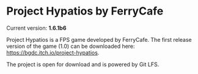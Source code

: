 # Project Hypatios by FerryCafe


Current version: **1.6.1b6**

Project Hypatios is a FPS game developed by FerryCafe. The first release version of the game (1.0) can be downloaded here: https://bgdc.itch.io/project-hypatios. 


The project is open for download and is powered by Git LFS.


